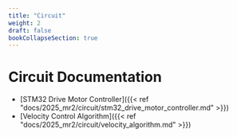```yaml
---
title: "Circuit"
weight: 2
draft: false
bookCollapseSection: true
---
```

# Circuit Documentation

- [STM32 Drive Motor Controller]({{< ref "docs/2025_mr2/circuit/stm32_drive_motor_controller.md" >}})
- [Velocity Control Algorithm]({{< ref "docs/2025_mr2/circuit/velocity_algorithm.md" >}})
